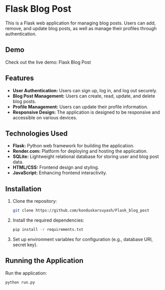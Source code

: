 # Flask Blog Post

This is a Flask web application for managing blog posts. Users can add, remove, and update blog posts, as well as manage their profiles through authentication.

## Demo

Check out the live demo: Flask Blog Post

## Features

- **User Authentication:** Users can sign up, log in, and log out securely.
- **Blog Post Management:** Users can create, read, update, and delete blog posts.
- **Profile Management:** Users can update their profile information.
- **Responsive Design:** The application is designed to be responsive and accessible on various devices.

## Technologies Used

- **Flask:** Python web framework for building the application.
- **Render.com:** Platform for deploying and hosting the application.
- **SQLite:** Lightweight relational database for storing user and blog post data.
- **HTML/CSS:** Frontend design and styling.
- **JavaScript:** Enhancing frontend interactivity.

## Installation

1. Clone the repository:
   ```bash
   git clone https://github.com/konduskarsuyash/Flask_blog_post
   
2. Install the required dependencies:
   ```bash
   pip install -r requirements.txt

3. Set up environment variables for configuration (e.g., database URI, secret key).

## Running the Application

Run the application:
```bash 
python run.py
